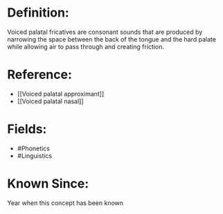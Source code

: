 

# Definition:
Voiced palatal fricatives are consonant sounds that are produced by narrowing the space between the back of the tongue and the hard palate while allowing air to pass through and creating friction.

# Reference:
- [[Voiced palatal approximant]]
- [[Voiced palatal nasal]]

# Fields: 
- #Phonetics
- #Linguistics

# Known Since:
Year when this concept has been known

